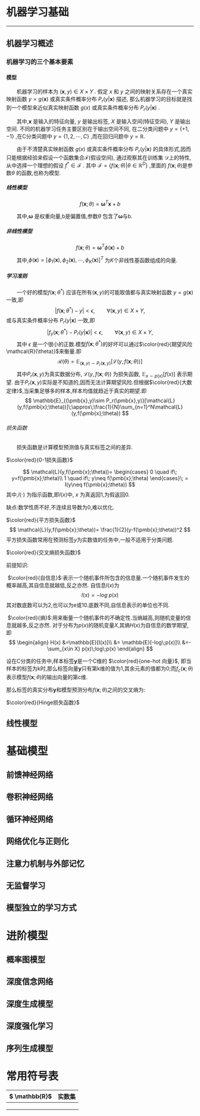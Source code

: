 # 机器学习基础

------

## 机器学习概述

### 机器学习的三个基本要素



#### 模型

&emsp;&emsp;机器学习的样本为 $(\pmb{x},y)\in X\times Y$ . 假定 $x$ 和 $y$ 之间的映射关系存在一个真实映射函数 $y = g(\pmb{x})$ 或真实条件概率分布 $P_r(y|\pmb{x})$ 描述, 那么机器学习的目标就是找到一个模型来近似真实映射函数 $g(x)$ 或真实条件概率分布 $P_r(y|\pmb{x})$ .

&emsp;&emsp;其中,$\pmb{x}$ 是输入的特征向量, $y$ 是输出标签, $X$ 是输入空间(特征空间), $Y$ 是输出空间. 不同的机器学习任务主要区别在于输出空间不同, 在二分类问题中 $y= \lbrace +1,-1 \rbrace$ ,在C分类问题中 $y= \lbrace 1,2,\cdots ,C \rbrace$ ,而在回归问题中 $y=\mathbb{R}$​.

&emsp;&emsp;由于不清楚真实映射函数 $g(x)$ 或真实条件概率分布 $P_r(y|\pmb{x})$ 的具体形式,因而只能根据经验来假设一个函数集合$\mathcal{F}$(假设空间), 通过观察其在训练集 $\mathcal{D}$上的特性,从中选择一个理想的假设 $f^* \in \mathcal{F}$ . 其中  $\mathcal{F}=\lbrace f(\pmb{x};\theta) |\theta \in \mathbb{R}^D\rbrace$ ,里面的 $f(\pmb{x};\theta)$是参数$\theta$ 的函数,也称为模型.



##### 线性模型

$$
f(\pmb{x};\theta) =\pmb{\omega}^T\pmb{x}+b
$$

&emsp;&emsp;其中,$\pmb{\omega}$ 是权重向量,b是偏置值,参数$\theta$ 包含了$\pmb{\omega}$​与b.



##### 非线性模型 

$$
f(\pmb{x};\theta) =\pmb{\omega}^T\phi(\pmb{x})+b
$$

&emsp;&emsp;其中,$\phi(\pmb{x})=[\phi_1(\pmb{x}),\phi_2(\pmb{x}),\cdots,\phi_K(\pmb{x})]^T$ 为$K$​个非线性基函数组成的向量.



##### 学习准则

&emsp;&emsp;一个好的模型$f(\pmb{x};\theta^\ast)$ 应该在所有$(\pmb{x},y)$的可能取值都与真实映射函数 $y = g(\pmb{x})$ 一致,即
$$
|f(\pmb{x};\theta^\ast)-y|<\epsilon,\qquad \forall(\pmb{x},y)\in X\times Y,
$$
或与真实条件概率分布 $P_r(y|\pmb{x})$ 一致,即
$$
|f_y(\pmb{x};\theta^\ast)-P_r(y|\pmb{x})|<\epsilon,\qquad \forall(\pmb{x},y)\in X\times Y,
$$
&emsp;&emsp;其中 $\epsilon$ 是一个很小的正数.模型$f(\pmb{x};\theta^*)$的好坏可以通过$\color{red}{期望风险 \mathcal{R}(\theta)}$​​​来衡量.即
$$
\mathcal{R}(\theta)=\mathbb{E}_{(\pmb{x},y)\sim P_r(\pmb{x},y)}\left[\mathcal{L}(y,f(\pmb{x};\theta))\right]
$$
&emsp;&emsp;其中$P_r(\pmb{x},y)$为真实数据分布, $\mathcal{L}(y,f(\pmb{x};\theta))$ 为损失函数, $\mathbb{E}_{x\sim p(x)}[f(x)]$ 表示期望. 由于$P_r(\pmb{x},y)$​​ 实际是不知道的,因而无法计算期望风险.但根据$\color{red}{大数定律}$,当采集足够多的样本,样本均值就趋近于真实的期望.即
$$
\mathbb{E}_{(\pmb{x},y)\sim P_r(\pmb{x},y)}[\mathcal{L}(y,f(\pmb{x};\theta))]\;\approx\;\frac{1}{N}\sum_{n=1}^N\mathcal{L}(y,f(\pmb{x};\theta))
$$

###### 损失函数

&emsp;&emsp;损失函数是计算模型预测值与真实标签之间的差异.

$\color{red}{0-1损失函数}$​


$$
\mathcal{L}(y,f(\pmb{x};\theta))=
   \begin{cases}
   0 \quad if\; y=f(\pmb{x};\theta)\\
   1 \quad if\; y\neq f(\pmb{x};\theta)
   \end{cases}\; =
   I(y\neq f(\pmb{x};\theta))
$$
   其中,$I(\cdot)$ 为指示函数,即$I(x)$中, $x$​ 为真返回1,为假返回0.

   缺点:数学性质不好,不连续且导数为0,难以优化.

$\color{red}{平方损失函数}$​
$$
\mathcal{L}(y,f(\pmb{x};\theta))=
\frac{1}{2}(y-f(\pmb{x};\theta))^2
$$
平方损失函数常用在预测标签$y$为实数值的任务中,一般不适用于分类问题.

$\color{red}{交叉熵损失函数}$​

前提知识:

​	$\color{red}{自信息}$:表示一个随机事件所包含的信息量.一个随机事件发生的概率越高,其自信息就越低,反之亦然. 自信息$I(x)$为 
$$
I(x)=-log\;p(x)
$$
其对数底数可以为2,也可以为e或10.底数不同,自信息表示的单位也不同.

​	$\color{red}{熵}$:用来衡量一个随机事件的不确定性.当熵越高,则随机变量的信息就越多,反之亦然. 对于分布为$p(x)$的随机变量$X$,其熵$H(x)$​为自信息的数学期望,即
$$
\begin{align}
H(x) &=\mathbb{E}[I(x)]\\
&= \mathbb{E}[-log\;p(x)]\\
&=-\sum_{x\in X} p(x)\;log\;p(x)
\end{align}
$$




设在C分类的任务中,样本标签$\pmb{y}$是一个C维的 $\color{red}{one-hot 向量}$, 即当样本的标签为k时,那么标签向量$\pmb{y}$只有第k维的值为1,其余元素的值都为0;而$f_c(\pmb{x};\theta)$表示模型$f(\pmb{x};\theta)$​​​的输出向量的第c维.



那么标签的真实分布$\pmb{y}$和模型预测分布$f(\pmb{x};\theta)$​之间的交叉熵为:



$\color{red}{Hinge损失函数}$

## 线性模型







# 基础模型

## 前馈神经网络

## 卷积神经网络

## 循环神经网络

## 网络优化与正则化

## 注意力机制与外部记忆

## 无监督学习

## 模型独立的学习方式







# 进阶模型

## 概率图模型

## 深度信念网络

## 深度生成模型

## 深度强化学习

## 序列生成模型



# 常用符号表

| $ \mathbb{R}$ | 实数集 |
| ------------- | ------ |
|               |        |
|               |        |
|               |        |

